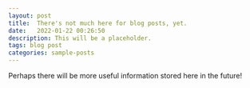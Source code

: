 ```yaml
---
layout: post
title:  There's not much here for blog posts, yet.
date:   2022-01-22 00:26:50
description: This will be a placeholder.
tags: blog post
categories: sample-posts
---
```


Perhaps there will be more useful information stored here in the future! 